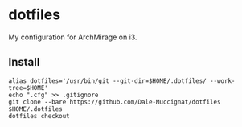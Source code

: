 # dotfiles

My configuration for ArchMirage on i3.

## Install

```
alias dotfiles='/usr/bin/git --git-dir=$HOME/.dotfiles/ --work-tree=$HOME'
echo ".cfg" >> .gitignore
git clone --bare https://github.com/Dale-Muccignat/dotfiles $HOME/.dotfiles
dotfiles checkout
```

